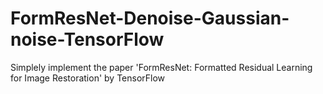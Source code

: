 # FormResNet-Denoise-Gaussian-noise-TensorFlow
Simplely implement the paper 'FormResNet: Formatted Residual Learning for Image Restoration' by TensorFlow
